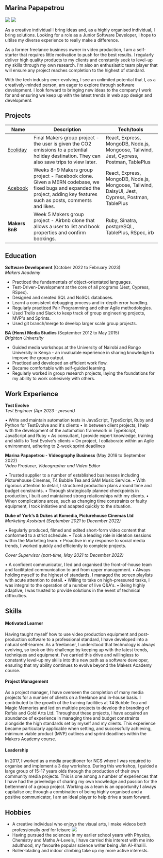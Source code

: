 ## Marina Papapetrou

<a href="https://www.linkedin.com/in/marina-papapetrou-59644010b/"><img src="https://img.shields.io/badge/LinkedIn-0077B5?style=for-the-badge&logo=linkedin&logoColor=white"></a>
<a href="https://www.codewars.com/users/Marinapapap"><img src="https://img.shields.io/badge/Codewars-a83232?style=for-the-badge&logo=codewars&logoColor=white"></a>

As a creative individual I bring ideas and, as a highly organised individual, I bring solutions. Looking for a role as a Junior Software Developer, I hope to ultilse my diverse experience to really make a difference. 

As a former freelance business owner in video production, I am a self-starter that requires little motivation to push for the best results. I regularly deliver high quality products to my clients and constantly seek to level-up my skills through my own research. I'm also an enthusiastic team player that will ensure any project reaches completion to the highest of standard.

With the tech industry ever-evolving, I see an unlimited potential that I, as a creatively-minded person, am eager to explore through software development. I look forward to bringing new ideas to the company I work for and ensuring we keep up with the latest trends in web app design and development.

## Projects

| Name                         | Description                               | Tech/tools                                     |
| ---------------------------- | ----------------------------------------- | ---------------------------------------------- |
| <a href="https://github.com/marinapapap/Ecoliday">Ecoliday</a> | Final Makers group project - the user is given the CO2 emissions to a potential holiday destination. They can also save trips to view later. | React, Express, MongoDB, Node.js, Mongoose, Tailwind, Jest, Cypress, Postman, TablePlus|                                          
| <a href="https://github.com/marinapapap/acebook-mern-mineshaft">Acebook</a> | Weeks 8-9 Makers group project - Facebook clone. Given a MERN codebase, we fixed bugs and expanded the project, adding key features such as posts, comments and likes. | React, Express, MongoDB, Node.js, Mongoose, Tailwind, DaisyUI, Jest, Cypress, Postman, TablePlus|
| **Makers BnB** | Week 5 Makers group project - Airbnb clone that allows a user to list and book properties and confirm bookings. | Ruby, Sinatra, postgreSQL, TablePlus, RSpec, irb |

## Education

**Software Development** (October 2022 to February 2023) <br>
_Makers Academy_ 

- Practiced the fundamentals of object-orientated languages.
- Test-Driven-Development at the core of all programs (Jest, Cypress, RSpec).
- Designed and created SQL and NoSQL databases.
- Learnt a consistent debugging process and in-depth error handling.
- Regularly practiced Pair Programming and other Agile methodologies.
- Used Trello and Slack to keep track of group engineering projects, MVP's and Sprints.
- Used git branch/merge to develop larger scale group projects.

**BA (Hons) Media Studies** (September 2012 to May 2015) <br>
_Brighton University_

- Guided media workshops at the University of Nairobi and Rongo University in Kenya - an invaluable experience in sharing knowledge to improve the group output.
- Practiced and developed an efficient work flow.
- Became comfortable with self-guided learning.
- Regularly worked in group research projects, laying the foundations for my ability to work cohesively with others.

## Work Experience

**Test Evolve** <br>
_Test Engineer (Apr 2023 - present)_

• Write and maintain automation tests in JavaScript, TypeScript, Ruby and Python for TestEvolve and it's clients
• In between client projects, I help with the development of the automation framework in TypeScript, JavaScript and Ruby
• As consultant, I provide expert knowledge, training and skills to Test Evolve's clients
• On project, I collaborate within an Agile environment, adhering to 2-week sprint deadlines

**Marina Papapetrou - Videography Business** (May 2016 to September 2022) <br>
_Video Producer, Videographer and Video Editor_

• Trusted supplier to a number of established businesses including Picturehouse Cinemas, T4 Bubble Tea and SAM Music Service.
• With rigorous attention to detail, I structured production plans around time and budget constraints.
• Through strategically planned checkpoints in production, I built and maintained strong relationships with my clients.
• When complications arose, such as changing time constraints or faulty equipment, I took initiative and adapted quickly to the situation.

**Duke of York’s & Dukes at Komedia, Picturehouse Cinemas Ltd** <br>
_Marketing Assistant (September 2021 to December 2022)_

• Regularly produced, filmed and edited short-form video content that conformed to a strict schedule.
• Took a leading role in ideation sessions within the Marketing team.
• Proactive in my response to social media trends, I worked quickly and efficiently to complete projects. 

_Cover Supervisor (part-time, May 2021 to December 2022)_

• A confident communicator, I led and organised the front-of-house team and facilitated communication to and from upper management.
• Always holding myself to the highest of standards, I managed the screen playlists with acute attention to detail.
• Willing to take on high-pressured tasks, I was integral to the operation of a number of live Q&A's.
• Being highly adaptive, I was trusted to provide solutions in the event of technical difficulties.

## Skills

#### Motivated Learner

Having taught myself how to use video production equipment and post-production software to a professional standard, I have developed into a natural self-learner. As a freelancer, I understood that technology is always evolving, so took on this challenge by keeping up with the latest trends, techniques and equipment. I've carried this drive and willingless to constantly level-up my skills into this new path as a software developer, ensuring that my ability continues to evolve beyond the Makers Academy course.

#### Project Management

As a project manager, I have overseen the completion of many media projects for a number of clients on a freelance and in-house basis. I contributed to the growth of the training facilities at T4 Bubble Tea and Magic Memories and led on multiple projects to develop the branding of Refsix and Gold Arts Ltd. Throughout these projects, I have acquired an abundance of experience in managing time and budget constraints alongside the high standards set by myself and my clients. This experience became particularly applicable when setting, and successfully achieving, minimum viable product (MVP) outlines and sprint deadlines within the Makers Academy course. 

#### Leadership

In 2017, I worked as a media practitioner for NCS where I was required to organise and implement a 3 day workshop. During this workshop, I guided a large group of 15-17 years olds through the production of their own community media projects. This is one among a number of experiences that I have had the priveledge of sharing my own knowledge and passion for the betterment of a group project. Working as a team is an opportunity I always capitalise on; through a combination of being highly organised and a positive communicator, I am an ideal player to help drive a team forward.

## Hobbies

- A creative individual who enjoys the visual arts, I make videos both professionally _and_ for leisure <a href="https://www.linkedin.com/in/marina-papapetrou-59644010b/"><img src="https://img.shields.io/static/v1?label=Instagram&message=@marinapapap&color=E4405F"></a>
- Having pursued the sciences in my earlier school years with Physics, Chemistry and Maths A-Levels, I have carried this interest with me into adulthood, my favourite popular science writer being Jim Al-Khalili.
- Roller-blading and indoor climbing take up my more active interests.
